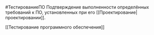 #ТестированиеПО 
Подтверждение выполненности определённых требований к ПО, установленных при его [[Проектирование|проектировании]].

[[Тестирование программного обеспечения]]